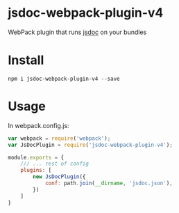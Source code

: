 jsdoc-webpack-plugin-v4
==========================


WebPack plugin that runs [jsdoc](http://usejsdoc.org/) on your bundles

# Install
```
npm i jsdoc-webpack-plugin-v4 --save
````

# Usage
In webpack.config.js:
```javascript
var webpack = require('webpack');
var JsDocPlugin = require('jsdoc-webpack-plugin-v4');

module.exports = {
    /// ... rest of config
    plugins: [
        new JsDocPlugin({
            conf: path.join(__dirname, 'jsdoc.json'),
        })
    ]
}

```
